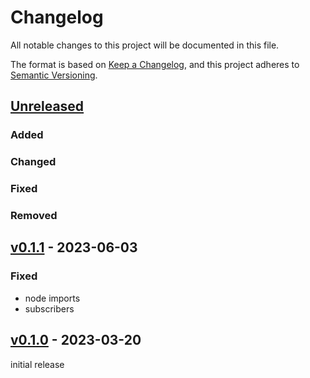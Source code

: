 # Changelog

All notable changes to this project will be documented in this file.

The format is based on [Keep a Changelog](https://keepachangelog.com/en/1.0.0/),
and this project adheres to [Semantic Versioning](https://semver.org/spec/v2.0.0.html).

## [Unreleased](https://github.com/natanfeitosa/soursop/compare/v0.1.1...HEAD)

### Added

### Changed

### Fixed

### Removed

## [v0.1.1](https://github.com/natanfeitosa/soursop/compare/v0.1.0...v0.1.1) - 2023-06-03

### Fixed

- node imports
- subscribers

## [v0.1.0](https://github.com/natanfeitosa/sourstore/releases/tag/v0.1.0) - 2023-03-20

initial release
